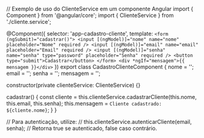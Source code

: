 // Exemplo de uso do ClienteService em um componente Angular
import { Component } from '@angular/core';
import { ClienteService } from './cliente.service';

@Component({
  selector: 'app-cadastro-cliente',
  template: `
    <form (ngSubmit)="cadastrar()">
      <input [(ngModel)]="nome" name="nome" placeholder="Nome" required />
      <input [(ngModel)]="email" name="email" placeholder="Email" required />
      <input [(ngModel)]="senha" name="senha" type="password" placeholder="Senha" required />
      <button type="submit">Cadastrar</button>
    </form>
    <div *ngIf="mensagem">{{ mensagem }}</div>
  `
})
export class CadastroClienteComponent {
  nome = '';
  email = '';
  senha = '';
  mensagem = '';

  constructor(private clienteService: ClienteService) {}

  cadastrar() {
    const cliente = this.clienteService.cadastrarCliente(this.nome, this.email, this.senha);
    this.mensagem = `Cliente cadastrado: ${cliente.nome}`;
  }
}

// Para autenticação, utilize:
// this.clienteService.autenticarCliente(email, senha);
// Retorna true se autenticado, false caso contrário.